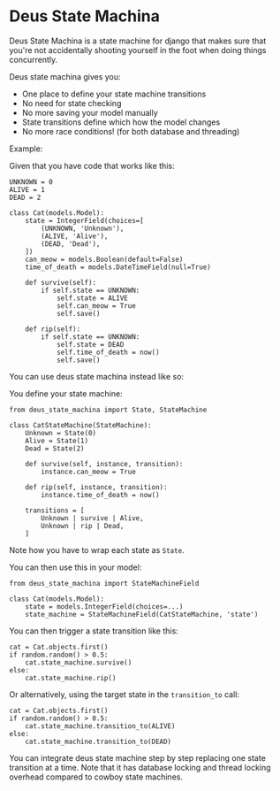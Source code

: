 Deus State Machina
==================

Deus State Machina is a state machine for django that makes sure that you're
not accidentally shooting yourself in the foot when doing things concurrently.

Deus state machina gives you:

 - One place to define your state machine transitions
 - No need for state checking
 - No more saving your model manually
 - State transitions define which how the model changes
 - No more race conditions!
    (for both database and threading)


Example:

Given that you have code that works like this:

    UNKNOWN = 0
    ALIVE = 1
    DEAD = 2

    class Cat(models.Model):                
        state = IntegerField(choices=[
            (UNKNOWN, 'Unknown'), 
            (ALIVE, 'Alive'), 
            (DEAD, 'Dead'),
        ])
        can_meow = models.Boolean(default=False)
        time_of_death = models.DateTimeField(null=True)

        def survive(self):
            if self.state == UNKNOWN:
                self.state = ALIVE 
                self.can_meow = True
                self.save()

        def rip(self):
            if self.state == UNKNOWN: 
                self.state = DEAD 
                self.time_of_death = now()
                self.save()

You can use deus state machina instead like so:

You define your state machine:

    from deus_state_machina import State, StateMachine
    
    class CatStateMachine(StateMachine):
        Unknown = State(0)
        Alive = State(1)
        Dead = State(2)
    
        def survive(self, instance, transition):
            instance.can_meow = True
    
        def rip(self, instance, transition):
            instance.time_of_death = now()
    
        transitions = [
            Unknown | survive | Alive,
            Unknown | rip | Dead,
        ]

Note how you have to wrap each state as `State`.

You can then use this in your model:
    
    from deus_state_machina import StateMachineField
    
    class Cat(models.Model):
        state = models.IntegerField(choices=...)
        state_machine = StateMachineField(CatStateMachine, 'state')

You can then trigger a state transition like this:

    cat = Cat.objects.first()
    if random.random() > 0.5:
        cat.state_machine.survive()
    else:
        cat.state_machine.rip()

Or alternatively, using the target state in the `transition_to` call:

    cat = Cat.objects.first()
    if random.random() > 0.5:
        cat.state_machine.transition_to(ALIVE)
    else:
        cat.state_machine.transition_to(DEAD)

You can integrate deus state machine step by step replacing
one state transition at a time. Note that it has database
locking and thread locking overhead compared to cowboy state
machines.
